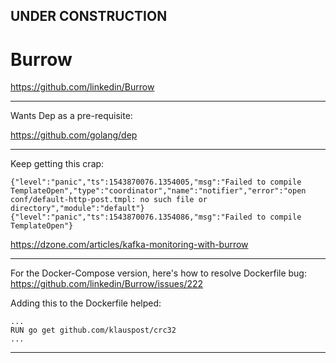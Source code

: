 

## UNDER CONSTRUCTION

# Burrow

https://github.com/linkedin/Burrow

---

Wants Dep as a pre-requisite:

https://github.com/golang/dep

---

Keep getting this crap:

```
{"level":"panic","ts":1543870076.1354005,"msg":"Failed to compile TemplateOpen","type":"coordinator","name":"notifier","error":"open conf/default-http-post.tmpl: no such file or directory","module":"default"}
{"level":"panic","ts":1543870076.1354086,"msg":"Failed to compile TemplateOpen"}
```

https://dzone.com/articles/kafka-monitoring-with-burrow

---

For the Docker-Compose version, here's how to resolve Dockerfile bug:
https://github.com/linkedin/Burrow/issues/222

Adding this to the Dockerfile helped:

    ...
    RUN go get github.com/klauspost/crc32
    ...

---


